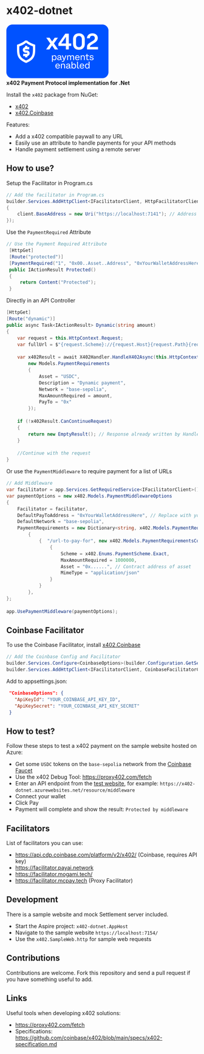 # x402-dotnet

![x402 payments enabled](images/x402-button-small.png)  
**x402 Payment Protocol implementation for .Net**

Install the `x402` package from NuGet:
- [x402](https://nuget.org/packages/x402)
- [x402.Coinbase](https://nuget.org/packages/x402)


Features:
- Add a x402 compatible paywall to any URL
- Easily use an attribute to handle payments for your API methods
- Handle payment settlement using a remote server

## How to use?

Setup the Facilitator in Program.cs
```cs
// Add the facilitator in Program.cs
builder.Services.AddHttpClient<IFacilitatorClient, HttpFacilitatorClient>(client =>
{
    client.BaseAddress = new Uri("https://localhost:7141"); // Address of your facilitator
});
```

Use the `PaymentRequired` Attribute
```cs
// Use the Payment Required Attribute
 [HttpGet]
 [Route("protected")]
 [PaymentRequired("1", "0x00..Asset..Address", "0xYourWalletAddressHere", "base-sepolia")]
 public IActionResult Protected()
 {
     return Content("Protected");
 }

```
Directly in an API Controller
```cs
[HttpGet]
[Route("dynamic")]
public async Task<IActionResult> Dynamic(string amount)
{
    var request = this.HttpContext.Request;
    var fullUrl = $"{request.Scheme}://{request.Host}{request.Path}{request.QueryString}";

    var x402Result = await X402Handler.HandleX402Async(this.HttpContext, facilitator, fullUrl,
        new Models.PaymentRequirements
        {
            Asset = "USDC",
            Description = "Dynamic payment",
            Network = "base-sepolia",
            MaxAmountRequired = amount,
            PayTo = "0x"
        });

    if (!x402Result.CanContinueRequest)
    {
        return new EmptyResult(); // Response already written by HandleX402Async, so just exit
    }

    //Continue with the request
}
```


Or use the `PaymentMiddleware` to require payment for a list of URLs
```cs
// Add Middleware
var facilitator = app.Services.GetRequiredService<IFacilitatorClient>();
var paymentOptions = new x402.Models.PaymentMiddlewareOptions
{
    Facilitator = facilitator,
    DefaultPayToAddress = "0xYourWalletAddressHere", // Replace with your actual wallet address
    DefaultNetwork = "base-sepolia",
    PaymentRequirements = new Dictionary<string, x402.Models.PaymentRequirementsConfig>()
        {
            {  "/url-to-pay-for", new x402.Models.PaymentRequirementsConfig
                {
                    Scheme = x402.Enums.PaymentScheme.Exact,
                    MaxAmountRequired = 1000000,
                    Asset = "0x......", // Contract address of asset
                    MimeType = "application/json"
                }
            }
        },
};

app.UsePaymentMiddleware(paymentOptions);

```

## Coinbase Facilitator
To use the Coinbase Facilitator, install [x402.Coinbase](https://nuget.org/packages/x402.Coinbase)

```cs
// Add the Coinbase Config and Facilitator
builder.Services.Configure<CoinbaseOptions>(builder.Configuration.GetSection(nameof(CoinbaseOptions)));
builder.Services.AddHttpClient<IFacilitatorClient, CoinbaseFacilitatorClient>();
```

Add to appsettings.json:
```json
 "CoinbaseOptions": {
   "ApiKeyId": "YOUR_COINBASE_API_KEY_ID",
   "ApiKeySecret": "YOUR_COINBASE_API_KEY_SECRET"
 }
```

## How to test?
Follow these steps to test a x402 payment on the sample website hosted on Azure:
- Get some `USDC` tokens on the `base-sepolia` network from the [Coinbase Faucet](https://faucet.circle.com/)
- Use the x402 Debug Tool: https://proxy402.com/fetch
- Enter an API endpoint from the [test website](https://x402-dotnet.azurewebsites.net/), for example: `https://x402-dotnet.azurewebsites.net/resource/middleware`
- Connect your wallet
- Click Pay
- Payment will complete and show the result: `Protected by middleware`


## Facilitators
List of facilitators you can use:
- https://api.cdp.coinbase.com/platform/v2/x402/ (Coinbase, requires API key)
- https://facilitator.payai.network
- https://facilitator.mogami.tech/
- https://facilitator.mcpay.tech (Proxy Facilitator)


## Development
There is a sample website and mock Settlement server included.  
- Start the Aspire project: `x402-dotnet.AppHost`
- Navigate to the sample website `https://localhost:7154/`
- Use the `x402.SampleWeb.http` for sample web requests

## Contributions
Contributions are welcome. Fork this repository and send a pull request if you have something useful to add.


## Links
Useful tools when developing x402 solutions:
- https://proxy402.com/fetch
- Specifications: https://github.com/coinbase/x402/blob/main/specs/x402-specification.md

